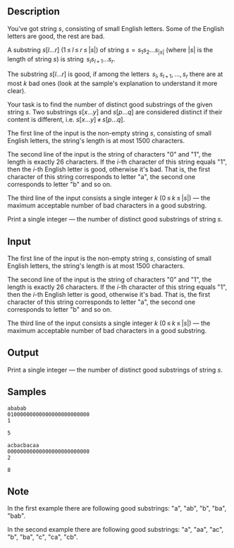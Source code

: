 ## Description

<div><p>You've got string <span class="tex-span"><i>s</i></span>, consisting of small English letters. Some of the English letters are <span class="tex-font-style-it">good</span>, the rest are <span class="tex-font-style-it">bad</span>.</p><p>A substring <span class="tex-span"><i>s</i>[<i>l</i>...<i>r</i>]</span> (<span class="tex-span">1 ≤ <i>l</i> ≤ <i>r</i> ≤ |<i>s</i>|</span>) of string <span class="tex-span"><i>s</i>  =  <i>s</i><sub class="lower-index">1</sub><i>s</i><sub class="lower-index">2</sub>...<i>s</i><sub class="lower-index">|<i>s</i>|</sub></span> (where <span class="tex-span">|<i>s</i>|</span> is the length of string <span class="tex-span"><i>s</i></span>) is string <span class="tex-span"> <i>s</i><sub class="lower-index"><i>l</i></sub><i>s</i><sub class="lower-index"><i>l</i> + 1</sub>...<i>s</i><sub class="lower-index"><i>r</i></sub></span>.</p><p>The substring <span class="tex-span"><i>s</i>[<i>l</i>...<i>r</i>]</span> is <span class="tex-font-style-it">good</span>, if among the letters <span class="tex-span"> <i>s</i><sub class="lower-index"><i>l</i></sub>, <i>s</i><sub class="lower-index"><i>l</i> + 1</sub>, ..., <i>s</i><sub class="lower-index"><i>r</i></sub></span> there are <span class="tex-font-style-bf">at most</span> <span class="tex-span"><i>k</i></span> <span class="tex-font-style-bf">bad</span> ones (look at the sample's explanation to understand it more clear).</p><p>Your task is to find the number of distinct good substrings of the given string <span class="tex-span"><i>s</i></span>. Two substrings <span class="tex-span"><i>s</i>[<i>x</i>...<i>y</i>]</span> and <span class="tex-span"><i>s</i>[<i>p</i>...<i>q</i>]</span> are considered distinct if their content is different, i.e. <span class="tex-span"><i>s</i>[<i>x</i>...<i>y</i>] ≠ <i>s</i>[<i>p</i>...<i>q</i>]</span>.</p></div><div class="input-specification"><p>The first line of the input is the non-empty string <span class="tex-span"><i>s</i></span>, consisting of small English letters, the string's length is at most <span class="tex-span">1500</span> characters.</p><p>The second line of the input is the string of characters "<span class="tex-font-style-tt">0</span>" and "<span class="tex-font-style-tt">1</span>", the length is exactly 26 characters. If the <span class="tex-span"><i>i</i></span>-th character of this string equals "<span class="tex-font-style-tt">1</span>", then the <span class="tex-span"><i>i</i></span>-th English letter is good, otherwise it's bad. That is, the first character of this string corresponds to letter "<span class="tex-font-style-tt">a</span>", the second one corresponds to letter "<span class="tex-font-style-tt">b</span>" and so on.</p><p>The third line of the input consists a single integer <span class="tex-span"><i>k</i></span> (<span class="tex-span">0 ≤ <i>k</i> ≤ |<i>s</i>|</span>) — the maximum acceptable number of bad characters in a good substring.</p></div><div class="output-specification"><p>Print a single integer — the number of distinct good substrings of string <span class="tex-span"><i>s</i></span>.</p></div>


## Input

<p>The first line of the input is the non-empty string <span class="tex-span"><i>s</i></span>, consisting of small English letters, the string's length is at most <span class="tex-span">1500</span> characters.</p><p>The second line of the input is the string of characters "<span class="tex-font-style-tt">0</span>" and "<span class="tex-font-style-tt">1</span>", the length is exactly 26 characters. If the <span class="tex-span"><i>i</i></span>-th character of this string equals "<span class="tex-font-style-tt">1</span>", then the <span class="tex-span"><i>i</i></span>-th English letter is good, otherwise it's bad. That is, the first character of this string corresponds to letter "<span class="tex-font-style-tt">a</span>", the second one corresponds to letter "<span class="tex-font-style-tt">b</span>" and so on.</p><p>The third line of the input consists a single integer <span class="tex-span"><i>k</i></span> (<span class="tex-span">0 ≤ <i>k</i> ≤ |<i>s</i>|</span>) — the maximum acceptable number of bad characters in a good substring.</p>


## Output

<p>Print a single integer — the number of distinct good substrings of string <span class="tex-span"><i>s</i></span>.</p>


## Samples

```input1
ababab
01000000000000000000000000
1

```

```output1
5

```






```input2
acbacbacaa
00000000000000000000000000
2

```

```output2
8

```




## Note

<p>In the first example there are following good substrings: "<span class="tex-font-style-tt">a</span>", "<span class="tex-font-style-tt">ab</span>", "<span class="tex-font-style-tt">b</span>", "<span class="tex-font-style-tt">ba</span>", "<span class="tex-font-style-tt">bab</span>".</p><p>In the second example there are following good substrings: "<span class="tex-font-style-tt">a</span>", "<span class="tex-font-style-tt">aa</span>", "<span class="tex-font-style-tt">ac</span>", "<span class="tex-font-style-tt">b</span>", "<span class="tex-font-style-tt">ba</span>", "<span class="tex-font-style-tt">c</span>", "<span class="tex-font-style-tt">ca</span>", "<span class="tex-font-style-tt">cb</span>".</p>

